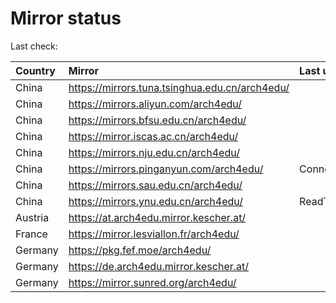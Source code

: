 <script src="./time.js"></script>
# Mirror status
Last check: <script type="text/javascript">localize(1676582260.3119838);</script>

|Country|Mirror|Last update|
|:------|:-----|:----------|
|China|https://mirrors.tuna.tsinghua.edu.cn/arch4edu/|<script type="text/javascript">localize(1676529475);</script>|
|China|https://mirrors.aliyun.com/arch4edu/|<script type="text/javascript">localize(1676572465);</script>|
|China|https://mirrors.bfsu.edu.cn/arch4edu/|<script type="text/javascript">localize(1676529475);</script>|
|China|https://mirror.iscas.ac.cn/arch4edu/|<script type="text/javascript">localize(1676529475);</script>|
|China|https://mirrors.nju.edu.cn/arch4edu/|<script type="text/javascript">localize(1676529475);</script>|
|China|https://mirrors.pinganyun.com/arch4edu/|ConnectionError|
|China|https://mirrors.sau.edu.cn/arch4edu/|<script type="text/javascript">localize(1673850842);</script>|
|China|https://mirrors.ynu.edu.cn/arch4edu/|ReadTimeout|
|Austria|https://at.arch4edu.mirror.kescher.at/|<script type="text/javascript">localize(1676529475);</script>|
|France|https://mirror.lesviallon.fr/arch4edu/|<script type="text/javascript">localize(1676529475);</script>|
|Germany|https://pkg.fef.moe/arch4edu/|<script type="text/javascript">localize(1676529475);</script>|
|Germany|https://de.arch4edu.mirror.kescher.at/|<script type="text/javascript">localize(1676529475);</script>|
|Germany|https://mirror.sunred.org/arch4edu/|<script type="text/javascript">localize(1676529475);</script>|

<script src="./tablefilter/tablefilter.js"></script>
<script src="./table.js"></script>